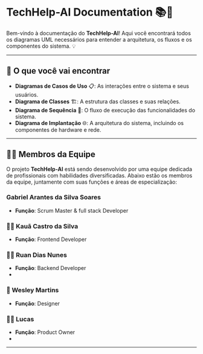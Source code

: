 # TechHelp-AI Documentation 📚🚀

Bem-vindo à documentação do **TechHelp-AI**! Aqui você encontrará todos os diagramas UML necessários para entender a arquitetura, os fluxos e os componentes do sistema. 💡

---

## 🚀 O que você vai encontrar

- **Diagramas de Casos de Uso** 📋: As interações entre o sistema e seus usuários.
- **Diagrama de Classes** 🏗️: A estrutura das classes e suas relações.
- **Diagrama de Sequência** 🔄: O fluxo de execução das funcionalidades do sistema.
- **Diagrama de Implantação** 🌐: A arquitetura do sistema, incluindo os componentes de hardware e rede.

---

## 👨‍💻 Membros da Equipe

O projeto **TechHelp-AI** está sendo desenvolvido por uma equipe dedicada de profissionais com habilidades diversificadas. Abaixo estão os membros da equipe, juntamente com suas funções e áreas de especialização:

###  Gabriel Arantes da Silva Soares
- **Função**: Scrum Master & full stack Developer

### 🧑‍💻 Kauã Castro da Silva
- **Função**: Frontend Developer

### 🧑‍💻 Ruan Dias Nunes
- **Função**: Backend Developer 
- 
### 🎨 Wesley Martins
- **Função**: Designer

### 🧑‍💼 Lucas
- **Função**: Product Owner
- 
---

